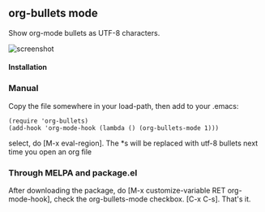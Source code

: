 <h2>org-bullets mode</h2>
Show org-mode bullets as UTF-8 characters.

![screenshot](https://github.com/sabof/org-bullets/raw/master/screenshot.png)

<h4>Installation</h4>
<h3>Manual</h3>
Copy the file somewhere in your load-path, then add to your .emacs:

    (require 'org-bullets)
    (add-hook 'org-mode-hook (lambda () (org-bullets-mode 1)))

select, do [M-x eval-region]. The *s will be replaced with utf-8 bullets next time you open an org file
<h3>Through MELPA and package.el</h3>
After downloading the package, do [M-x customize-variable RET org-mode-hook],
check the org-bullets-mode checkbox. [C-x C-s]. That's it.
